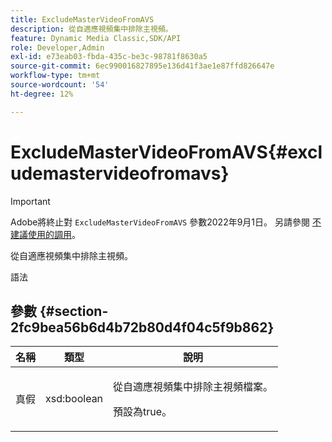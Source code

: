 ```yaml
---
title: ExcludeMasterVideoFromAVS
description: 從自適應視頻集中排除主視頻。
feature: Dynamic Media Classic,SDK/API
role: Developer,Admin
exl-id: e73eab03-fbda-435c-be3c-98781f8630a5
source-git-commit: 6ec990016827895e136d41f3ae1e87ffd826647e
workflow-type: tm+mt
source-wordcount: '54'
ht-degree: 12%

---
```


# ExcludeMasterVideoFromAVS{#excludemastervideofromavs}

>[!IMPORTANT]
>
>Adobe將終止對 `ExcludeMasterVideoFromAVS` 參數2022年9月1日。 另請參閱 [不建議使用的調用](/help/aem-ips-api/c-deprecated-calls.md)。

從自適應視頻集中排除主視頻。

<!-- REMOVE TOPIC MAY 2022 AS PER CQDOC-19165 AND REMOVED FROM TOC -->

語法

## 參數 {#section-2fc9bea56b6d4b72b80d4f04c5f9b862}

<table id="table_04100BB8ABD84EF68B0A7CE3AD946414"> 
 <thead> 
  <tr> 
   <th colname="col1" class="entry"> 名稱 </th> 
   <th colname="col2" class="entry"> 類型 </th> 
   <th colname="col3" class="entry"> 說明 </th> 
  </tr> 
 </thead>
 <tbody> 
  <tr> 
   <td colname="col1"> <span class="codeph"> 真假</span> </td> 
   <td colname="col2"> <span class="codeph"> xsd:boolean</span> </td> 
   <td colname="col3"> <p>從自適應視頻集中排除主視頻檔案。 </p> <p>預設為true。 </p> </td> 
  </tr> 
 </tbody> 
</table>
